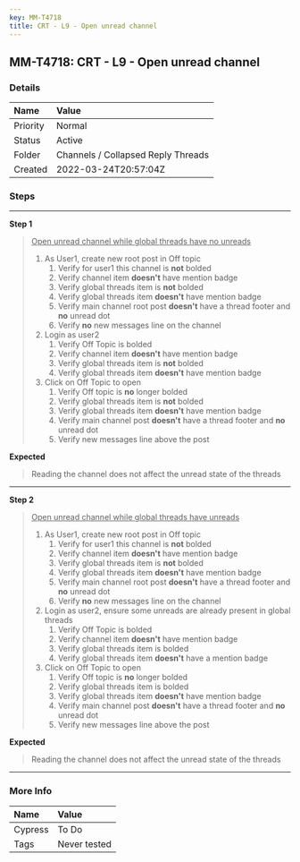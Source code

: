 ```yaml
---
key: MM-T4718
title: CRT - L9 - Open unread channel
---
```


## MM-T4718: CRT - L9 - Open unread channel

### Details

| Name     | Value                              |
| :------- | :--------------------------------- |
| Priority | Normal                             |
| Status   | Active                             |
| Folder   | Channels / Collapsed Reply Threads |
| Created  | 2022-03-24T20:57:04Z               |

### Steps

<hr/>

**Step 1**

> <article><u>Open unread channel while global threads have no unreads</u><ol><li>As User1, create new root post in Off topic<ol><li>Verify for user1 this channel is <strong>not</strong> bolded</li><li>Verify channel item <strong>doesn't</strong> have mention badge</li><li>Verify global threads item is <strong>not</strong> bolded</li><li>Verify global threads item <strong>doesn't</strong> have mention badge</li><li>Verify main channel root post <strong>doesn't</strong> have a thread footer and <strong>no</strong> unread dot</li><li>Verify <strong>no</strong> new messages line on the channel</li></ol></li><li>Login as user2<ol><li>Verify Off Topic is bolded</li><li>Verify channel item <strong>doesn't</strong> have mention badge</li><li>Verify global threads item is <strong>not</strong> bolded</li><li>Verify global threads item <strong>doesn't</strong> have mention badge</li></ol></li><li>Click on Off Topic to open<ol><li>Verify Off topic is <strong>no</strong> longer bolded</li><li>Verify global threads item is <strong>not</strong> bolded</li><li>Verify global threads item <strong>doesn't</strong> have mention badge</li><li>Verify main channel post <strong>doesn't</strong> have a thread footer and <strong>no</strong> unread dot</li><li>Verify new messages line above the post</li></ol></li></ol></article>

**Expected**

> <article>Reading the channel does not affect the unread state of the threads</article>

<hr/>

**Step 2**

> <article><u>Open unread channel while global threads have unreads</u><ol><li>As User1, create new root post in Off topic<ol><li>Verify for user1 this channel is <strong>not</strong> bolded</li><li>Verify channel item <strong>doesn't</strong> have mention badge</li><li>Verify global threads item is <strong>not</strong> bolded</li><li>Verify global threads item <strong>doesn't</strong> have mention badge</li><li>Verify main channel root post <strong>doesn't</strong> have a thread footer and <strong>no</strong> unread dot</li><li>Verify <strong>no</strong> new messages line on the channel</li></ol></li><li>Login as user2, ensure some unreads are already present in global threads <ol><li>Verify Off Topic is bolded</li><li>Verify channel item <strong>doesn't</strong> have mention badge</li><li>Verify global threads item is bolded</li><li>Verify global threads item <strong>doesn't</strong> have a mention badge</li></ol></li><li>Click on Off Topic to open<ol><li>Verify Off topic is <strong>no</strong> longer bolded</li><li>Verify global threads item is bolded</li><li>Verify global threads item <strong>doesn't</strong> have mention badge</li><li>Verify main channel post <strong>doesn't</strong> have a thread footer and <strong>no</strong> unread dot</li><li>Verify new messages line above the post</li></ol></li></ol></article>

**Expected**

> <article>Reading the channel does not affect the unread state of the threads</article>

<hr/>

### More Info

| Name    | Value        |
| :------ | :----------- |
| Cypress | To Do        |
| Tags    | Never tested |
